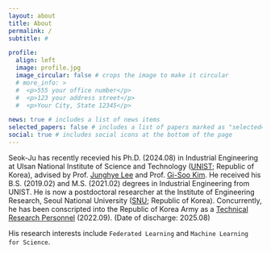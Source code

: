 ```yaml
---
layout: about
title: About
permalink: /
subtitle: #

profile:
  align: left
  image: profile.jpg
  image_circular: false # crops the image to make it circular
  # more_info: >
  #  <p>555 your office number</p>
  #  <p>123 your address street</p>
  #  <p>Your City, State 12345</p>

news: true # includes a list of news items
selected_papers: false # includes a list of papers marked as "selected={true}"
social: true # includes social icons at the bottom of the page
---
```


Seok-Ju has recently recevied his Ph.D. (2024.08) in Industrial Engineering at Ulsan National Institute of Science and Technology ([UNIST](https://www.unist.ac.kr); Republic of Korea), advised by Prof. [Junghye Lee](https://d3mlab.snu.ac.kr/members/professor) and Prof. [Gi-Soo Kim](https://sdm.unist.ac.kr/members/). 
He received his B.S. (2019.02) and M.S. (2021.02) degrees in Industrial Engineering from UNIST.
He is now a postdoctoral researcher at the Institute of Engineering Research, Seoul National University ([SNU](https://ioer.snu.ac.kr); Republic of Korea).
Concurrently, he has been conscripted into the Republic of Korea Army as a [Technical Research Personnel](https://elaw.klri.re.kr/kor_service/jomunPrint.do?hseq=10572&cseq=235795) (2022.09). (Date of discharge: 2025.08)

His research interests include `Federated Learning` and `Machine Learning for Science`. 
